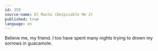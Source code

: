 ```yaml
---
id: 359
source-name: El Macho (Despicable Me 2)
published: true
language: en
---
```

Believe me, my friend. I too have spent many nights trying to drown my sorrows in guacamole.
